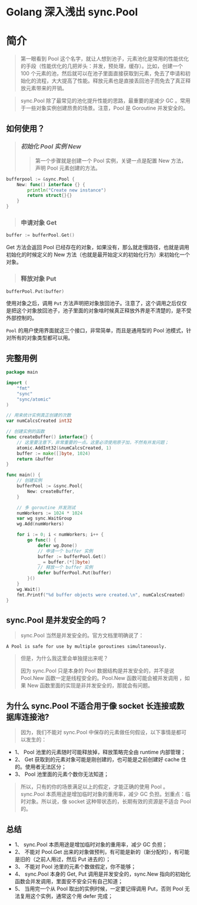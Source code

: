 # Golang 深入浅出 sync.Pool

# 简介
> 第一眼看到 Pool 这个名字，就让人想到池子，元素池化是常用的性能优化的手段（性能优化的几把斧头：并发，预处理，缓存）。比如，创建一个 100 个元素的池，然后就可以在池子里面直接获取到元素，免去了申请和初始化的流程，大大提高了性能。释放元素也是直接丢回池子而免去了真正释放元素带来的开销。

> sync.Pool 除了最常见的池化提升性能的思路，最重要的是减少 GC 。常用于一些对象实例创建昂贵的场景。注意，Pool 是 Goroutine 并发安全的。

## 如何使用？

> ### ***初始化 Pool 实例 New***
>> 第一个步骤就是创建一个 Pool 实例，关键一点是配置 New 方法，声明 Pool 元素创建的方法。
```go
bufferpool := &sync.Pool {
	New: func() interface {} {
		println("Create new instance")
		return struct{}{}
	}
}
```

> ### 申请对象 Get

```go
buffer := bufferPool.Get()
```
Get 方法会返回 Pool 已经存在的对象，如果没有，那么就走慢路径，也就是调用初始化的时候定义的 New 方法（也就是最开始定义的初始化行为）来初始化一个对象。



> ### 释放对象 Put
```go
bufferPool.Put(buffer)
```
使用对象之后，调用 `Put` 方法声明把对象放回池子。注意了，这个调用之后仅仅是把这个对象放回池子，池子里面的对象啥时候真正释放外界是不清楚的，是不受外部控制的。

`Pool` 的用户使用界面就这三个接口，非常简单，而且是通用型的 Pool 池模式，针对所有的对象类型都可以用。

## 完整用例

```go
package main

import (
	"fmt"
	"sync"
	"sync/atomic"
)

// 用来统计实例真正创建的次数
var numCalcsCreated int32

// 创建实例的函数
func createBuffer() interface{} {
	// 这里要注意下，非常重要的一点。这里必须使用原子加，不然有并发问题；
	atomic.AddInt32(&numCalcsCreated, 1)
	buffer := make([]byte, 1024)
	return &buffer
}

func main() {
	// 创建实例
	bufferPool := &sync.Pool{
		New: createBuffer,
	}

	// 多 goroutine 并发测试
	numWorkers := 1024 * 1024
	var wg sync.WaitGroup
	wg.Add(numWorkers)

	for i := 0; i < numWorkers; i++ {
		go func() {
			defer wg.Done()
			// 申请一个 buffer 实例
			buffer := bufferPool.Get()
			_ = buffer.(*[]byte)
			// 释放一个 buffer 实例
			defer bufferPool.Put(buffer)
		}()
	}
	wg.Wait()
	fmt.Printf("%d buffer objects were created.\n", numCalcsCreated)
}
```

## sync.Pool 是并发安全的吗？

> sync.Pool 当然是并发安全的。官方文档里明确说了：

```text
A Pool is safe for use by multiple goroutines simultaneously.
```

> 但是，为什么我这里会单独提出来呢？
>
>因为 sync.Pool 只是本身的 Pool 数据结构是并发安全的，并不是说 Pool.New 函数一定是线程安全的。Pool.New 函数可能会被并发调用 ，如果 New 函数里面的实现是非并发安全的，那就会有问题。

## 为什么 sync.Pool 不适合用于像 socket 长连接或数据库连接池?

> 因为，我们不能对 sync.Pool 中保存的元素做任何假设，以下事情是都可以发生的：

- 1、 Pool 池里的元素随时可能释放掉，释放策略完全由 runtime 内部管理；
- 2、 Get 获取到的元素对象可能是刚创建的，也可能是之前创建好 cache 住的。使用者无法区分；
- 3、 Pool 池里面的元素个数你无法知道；

> 所以，只有的你的场景满足以上的假定，才能正确的使用 Pool 。sync.Pool 本质用途是增加临时对象的重用率，减少 GC 负担。划重点：临时对象。所以说，像 socket 这种带状态的，长期有效的资源是不适合 Pool 的。

## 总结

- 1、 sync.Pool 本质用途是增加临时对象的重用率，减少 GC 负担；
- 2、 不能对 Pool.Get 出来的对象做预判，有可能是新的（新分配的），有可能是旧的（之前人用过，然后 Put 进去的）；
- 3、 不能对 Pool 池里的元素个数做假定，你不能够；
- 4、 sync.Pool 本身的 Get, Put 调用是并发安全的，sync.New 指向的初始化函数会并发调用，里面安不安全只有自己知道；
- 5、 当用完一个从 Pool 取出的实例时候，一定要记得调用 Put，否则 Pool 无法复用这个实例，通常这个用 defer 完成；